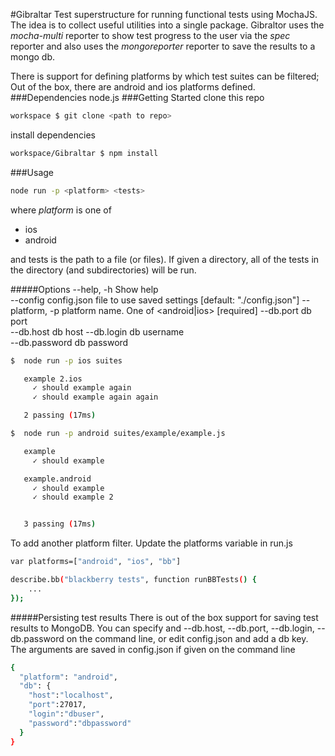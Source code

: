 #Gibraltar
Test superstructure for running functional tests using MochaJS. The idea is to collect useful utilities into a single package. 
Gibraltor uses the _mocha-multi_ reporter to show test progress to the user via the _spec_ reporter and also uses the _mongoreporter_ reporter to save the results to a mongo db. 

There is support for defining platforms by which test suites can be filtered; Out of the box, there are android and ios platforms defined.
###Dependencies
node.js
###Getting Started
clone this repo
```sh
workspace $ git clone <path to repo>
```
install dependencies
```sh
workspace/Gibraltar $ npm install
```
###Usage
```sh
node run -p <platform> <tests>
```
where
*platform* is one of
- ios
- android <default>

and tests is the path to a file (or files). If given a directory, all of the tests in the directory (and subdirectories) will be run.

#####Options
  --help, -h      Show help                                                     
  --config        config.json file to use saved settings
                                                      [default: "./config.json"]
  --platform, -p  platform name. One of <android|ios>         [required]
  --db.port       db port                                                       
  --db.host       db host 
  --db.login      db username                                                   
  --db.password   db password  

```sh
$  node run -p ios suites

   example 2.ios
     ✓ should example again 
     ✓ should example again again 

   2 passing (17ms)
```
```sh
$  node run -p android suites/example/example.js

   example
     ✓ should example 

   example.android
     ✓ should example 
     ✓ should example 2 


   3 passing (17ms)
```
To add another platform filter. Update the platforms variable in run.js
```sh
var platforms=["android", "ios", "bb"]
```
```sh
describe.bb("blackberry tests", function runBBTests() {
	...
});
```

#####Persisting test results
There is out of the box support for saving test results to MongoDB. You can specify and --db.host, --db.port, --db.login, --db.password on the command line, or edit config.json and add a db key. The arguments are saved in config.json if given on the command line
```sh
{
  "platform": "android",
  "db": {
    "host":"localhost",
    "port":27017,
    "login":"dbuser",
    "password":"dbpassword"
  }
}
```
